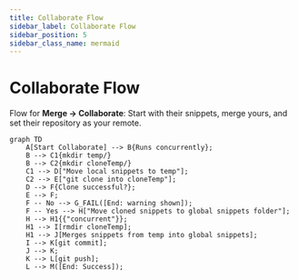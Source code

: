 ```yaml
---
title: Collaborate Flow
sidebar_label: Collaborate Flow
sidebar_position: 5
sidebar_class_name: mermaid
---
```


# Collaborate Flow

Flow for **Merge -> Collaborate**: Start with their snippets, merge yours, and set their repository as your remote.

```mermaid
graph TD
    A[Start Collaborate] --> B{Runs concurrently};
    B --> C1{mkdir temp/}
    B --> C2{mkdir cloneTemp/}
    C1 --> D["Move local snippets to temp"];
    C2 --> E["git clone into cloneTemp"];
    D --> F{Clone successful?};
    E --> F;
    F -- No --> G_FAIL([End: warning shown]);
    F -- Yes --> H["Move cloned snippets to global snippets folder"];
    H --> H1{{"concurrent"}};
    H1 --> I[rmdir cloneTemp];
    H1 --> J[Merges snippets from temp into global snippets];
    I --> K[git commit];
    J --> K;
    K --> L[git push];
    L --> M([End: Success]);
```
